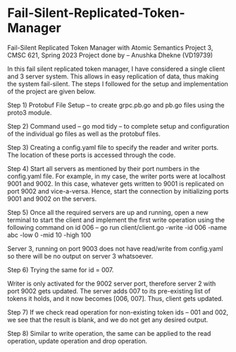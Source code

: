 # Fail-Silent-Replicated-Token-Manager

Fail-Silent Replicated Token Manager with Atomic Semantics
Project 3, CMSC 621, Spring 2023
Project done by – Anushka Dhekne (VD19739)

In this fail silent replicated token manager, I have considered a single client and 3 server system. This allows in easy replication of data, thus making the system fail-silent.  The steps I followed for the setup and implementation of the project are given below.

Step 1) Protobuf File Setup – to create grpc.pb.go and pb.go files using the proto3 module.

Step 2) Command used – go mod tidy – to complete setup and configuration of the individual go files as well as the protobuf files.
 
Step 3) Creating a config.yaml file to specify the reader and writer ports. The location of these ports is accessed through the code.

Step 4) Start all servers as mentioned by their port numbers in the config.yaml file. For example, in my case, the writer ports were at localhost 9001 and 9002. In this case, whatever gets written to 9001 is replicated on port 9002 and vice-a-versa. 
Hence, start the connection by initializing ports 9001 and 9002 on the servers.

Step 5) Once all the required servers are up and running, open a new terminal to start the client  and implement the first write operation using the following command on id 006 –
go run client/client.go -write -id 006 -name abc -low 0 -mid 10 -high 100

Server 3, running on port 9003 does not have read/write from config.yaml so there will be no output on server 3 whatsoever.

Step 6) Trying the same for id = 007. 

Writer is only activated for the 9002 server port, therefore server 2 with port 9002 gets updated. The server adds 007 to its pre-existing list of tokens it holds, and it now becomes [006, 007]. Thus, client gets updated.

Step 7) If we check read operation for non-existing token ids – 001 and 002, we see that the result is blank, and we do not get any desired output.

Step 8) Similar to write operation, the same can be applied to the read operation, update operation and drop operation.


